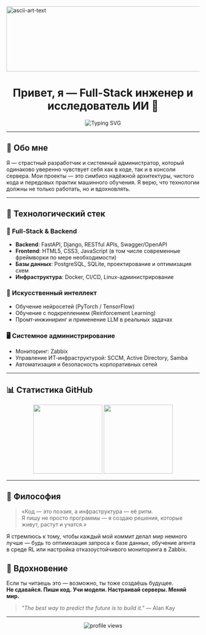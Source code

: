 
<img width="946" height="170" alt="ascii-art-text" src="https://github.com/user-attachments/assets/08340190-e069-4786-9a3c-f9434eb129c1" />

<h1 align="center">Привет, я — Full-Stack инженер и исследователь ИИ 🚀</h1>

<p align="center">
  <img src="https://readme-typing-svg.demolab.com?font=Fira+Code&size=20&duration=3000&pause=500&color=9D4EDD&center=true&vCenter=true&width=600&lines=FastAPI+%7C+Django+%7C+REST+APIs;PostgreSQL+%7C+SQLite+%7C+Docker;Neural+Networks+%7C+Reinforcement+Learning;Zabbix+%7C+Active+Directory+%7C+SCCM;Prompt+Engineering+%7C+System+Design" alt="Typing SVG" />
</p>

---

## 🌟 Обо мне

Я — страстный разработчик и системный администратор, который одинаково уверенно чувствует себя как в коде, так и в консоли сервера. Мои проекты — это симбиоз надёжной архитектуры, чистого кода и передовых практик машинного обучения. Я верю, что технологии должны не только работать, но и вдохновлять.

---

## 💼 Технологический стек

### 🧠 Full-Stack & Backend
- **Backend**: FastAPI, Django, RESTful APIs, Swagger/OpenAPI
- **Frontend**: HTML5, CSS3, JavaScript (в том числе современные фреймворки по мере необходимости)
- **Базы данных**: PostgreSQL, SQLite, проектирование и оптимизация схем
- **Инфраструктура**: Docker, CI/CD, Linux-администрирование

### 🤖 Искусственный интеллект
- Обучение нейросетей (PyTorch / TensorFlow)
- Обучение с подкреплением (Reinforcement Learning)
- Промт-инжиниринг и применение LLM в реальных задачах

### 🖥️ Системное администрирование
- Мониторинг: Zabbix
- Управление ИТ-инфраструктурой: SCCM, Active Directory, Samba
- Автоматизация и безопасность корпоративных сетей

---

## 📊 Статистика GitHub

<p align="center">
  <img height="180em" src="https://github-readme-stats.vercel.app/api?username=DenisDrobyshev&show_icons=true&theme=radical&count_private=true&include_all_commits=true" />
  <img height="180em" src="https://github-readme-stats.vercel.app/api/top-langs/?username=DenisDrobyshev&layout=compact&theme=radical" />
</p>


---

## 💬 Философия

> «Код — это поэзия, а инфраструктура — её ритм.  
> Я пишу не просто программы — я создаю решения, которые живут, растут и учатся.»

Я стремлюсь к тому, чтобы каждый мой коммит делал мир немного лучше — будь то оптимизация запроса к базе данных, обучение агента в среде RL или настройка отказоустойчивого мониторинга в Zabbix.



## 🌈 Вдохновение

Если ты читаешь это — возможно, ты тоже создаёшь будущее.  
**Не сдавайся. Пиши код. Учи модели. Настраивай серверы. Меняй мир.**

> *"The best way to predict the future is to build it."* — Alan Kay

---

<p align="center">
  <img src="https://komarev.com/ghpvc/?username=DenisDrobyshev&color=9D4EDD&style=flat-square" alt="profile views" />
</p>

